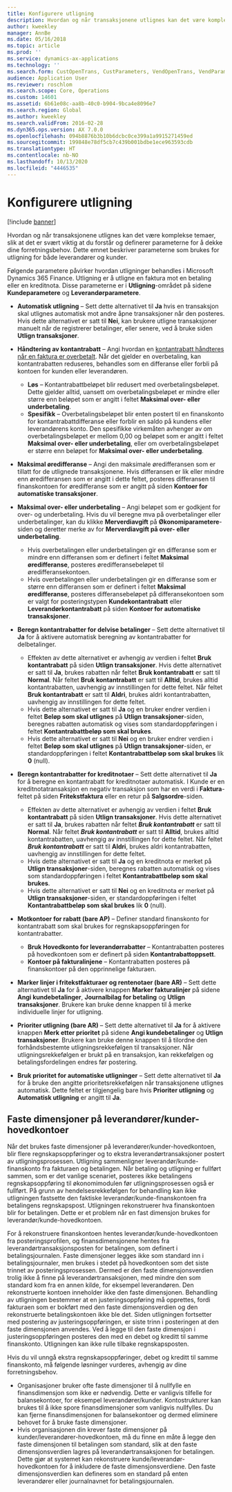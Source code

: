```yaml
---
title: Konfigurere utligning
description: Hvordan og når transaksjonene utlignes kan det være komplekse temaer, slik at det er svært viktig at du forstår og definerer parameterne for å dekke dine forretningsbehov. Dette emnet beskriver parameterne som brukes for utligning for både leverandører og kunder.
author: kweekley
manager: AnnBe
ms.date: 05/16/2018
ms.topic: article
ms.prod: ''
ms.service: dynamics-ax-applications
ms.technology: ''
ms.search.form: CustOpenTrans, CustParameters, VendOpenTrans, VendParameters
audience: Application User
ms.reviewer: roschlom
ms.search.scope: Core, Operations
ms.custom: 14601
ms.assetid: 6b61e08c-aa8b-40c0-b904-9bca4e8096e7
ms.search.region: Global
ms.author: kweekley
ms.search.validFrom: 2016-02-28
ms.dyn365.ops.version: AX 7.0.0
ms.openlocfilehash: 094b8876b3b10b6dcbc0ce399a1a9915271459ed
ms.sourcegitcommit: 199848e78df5cb7c439b001bdbe1ece963593cdb
ms.translationtype: HT
ms.contentlocale: nb-NO
ms.lasthandoff: 10/13/2020
ms.locfileid: "4446535"
---
```

# <a name="configure-settlement"></a>Konfigurere utligning

[!include [banner](../includes/banner.md)]

Hvordan og når transaksjonene utlignes kan det være komplekse temaer, slik at det er svært viktig at du forstår og definerer parameterne for å dekke dine forretningsbehov. Dette emnet beskriver parameterne som brukes for utligning for både leverandører og kunder. 

Følgende parametere påvirker hvordan utligninger behandles i Microsoft Dynamics 365 Finance. Utligning er å utligne en faktura mot en betaling eller en kreditnota. Disse parameterne er i **Utligning**-området på sidene **Kundeparametere** og **Leverandørparametere**.

- **Automatisk utligning** – Sett dette alternativet til **Ja** hvis en transaksjon skal utlignes automatisk mot andre åpne transaksjoner når den posteres. Hvis dette alternativet er satt til **Nei**, kan brukere utligne transaksjoner manuelt når de registrerer betalinger, eller senere, ved å bruke siden **Utlign transaksjoner**.
- **Håndtering av kontantrabatt** – Angi hvordan en [kontantrabatt håndteres når en faktura er overbetalt](cash-discount-handling-overpayments.md). Når det gjelder en overbetaling, kan kontantrabatten reduseres, behandles som en differanse eller forbli på kontoen for kunden eller leverandøren.
  -   **Løs** – Kontantrabattbeløpet blir redusert med overbetalingsbeløpet. Dette gjelder alltid, uansett om overbetalingsbeløpet er mindre eller større enn beløpet som er angitt i feltet **Maksimal over- eller underbetaling**.
  -   **Spesifikk** – Overbetalingsbeløpet blir enten postert til en finanskonto for kontantrabattdifferanse eller forblir en saldo på kundens eller leverandørens konto. Den spesifikke virkemåten avhenger av om overbetalingsbeløpet er mellom 0,00 og beløpet som er angitt i feltet **Maksimal over- eller underbetaling**, eller om overbetalingsbeløpet er større enn beløpet for **Maksimal over- eller underbetaling**.
- **Maksimal øredifferanse** – Angi den maksimale øredifferansen som er tillatt for de utlignede transaksjonene. Hvis differansen er lik eller mindre enn øredifferansen som er angitt i dette feltet, posteres differansen til finanskontoen for øredifferanse som er angitt på siden **Kontoer for automatiske transaksjoner**.
- **Maksimal over- eller underbetaling** – Angi beløpet som er godkjent for over- og underbetaling. Hvis du vil beregne mva på overbetalinger eller underbetalinger, kan du klikke **Merverdiavgift** på **Økonomiparametere**-siden og deretter merke av for **Merverdiavgift på over- eller underbetaling**.
  -   Hvis overbetalingen eller underbetalingen gir en differanse som er mindre enn differansen som er definert i feltet **Maksimal øredifferanse**, posteres øredifferansebeløpet til øredifferansekontoen.
  -   Hvis overbetalingen eller underbetalingen gir en differanse som er større enn differansen som er definert i feltet **Maksimal øredifferanse**, posteres differansebeløpet på differansekontoen som er valgt for posteringstypen **Kundekontantrabatt** eller **Leverandørkontantrabatt** på siden **Kontoer for automatiske transaksjoner**.
- **Beregn kontantrabatter for delvise betalinger** – Sett dette alternativet til **Ja** for å aktivere automatisk beregning av kontantrabatter for delbetalinger.
  -   Effekten av dette alternativet er avhengig av verdien i feltet **Bruk kontantrabatt** på siden **Utlign transaksjoner**. Hvis dette alternativet er satt til **Ja**, brukes rabatten når feltet **Bruk kontantrabatt** er satt til **Normal**. Når feltet **Bruk kontantrabatt** er satt til **Alltid**, brukes alltid kontantrabatten, uavhengig av innstillingen for dette feltet. Når feltet **Bruk kontantrabatt** er satt til **Aldri**, brukes aldri kontantrabatten, uavhengig av innstillingen for dette feltet.
  -   Hvis dette alternativet er satt til **Ja** og en bruker endrer verdien i feltet **Beløp som skal utlignes** på **Utlign transaksjoner**-siden, beregnes rabatten automatisk og vises som standardoppføringen i feltet **Kontantrabattbeløp som skal brukes**.
  -   Hvis dette alternativet er satt til **Nei** og en bruker endrer verdien i feltet **Beløp som skal utlignes** på **Utlign transaksjoner**-siden, er standardoppføringen i feltet **Kontantrabattbeløp som skal brukes** lik **0** (null).
- **Beregn kontantrabatter for kreditnotaer** – Sett dette alternativet til **Ja** for å beregne en kontantrabatt for kreditnotaer automatisk. I Kunde er en kreditnotatransaksjon en negativ transaksjon som har en verdi i **Faktura**-feltet på siden **Fritekstfaktura** eller en retur på **Salgsordre**-siden.
  - Effekten av dette alternativet er avhengig av verdien i feltet <strong>Bruk kontantrabatt</strong> på siden <strong>Utlign transaksjoner</strong>. Hvis dette alternativet er satt til <strong>Ja</strong>, brukes rabatten når feltet *<strong><em>Bruk kontantrabatt</em></strong>* er satt til <strong>Normal</strong>. Når feltet *<strong><em>Bruk kontantrabatt</em></strong>* er satt til <strong>Alltid</strong>, brukes alltid kontantrabatten, uavhengig av innstillingen for dette feltet. Når feltet *<strong><em>Bruk kontantrabatt</em></strong>* er satt til <strong>Aldri</strong>, brukes aldri kontantrabatten, uavhengig av innstillingen for dette feltet.
  - Hvis dette alternativet er satt til **Ja** og en kreditnota er merket på **Utlign transaksjoner**-siden, beregnes rabatten automatisk og vises som standardoppføringen i feltet **Kontantrabattbeløp som skal brukes**.
  - Hvis dette alternativet er satt til **Nei** og en kreditnota er merket på **Utlign transaksjoner**-siden, er standardoppføringen i feltet **Kontantrabattbeløp som skal brukes** lik **0** (null).

- **Motkontoer for rabatt (bare AP)** – Definer standard finanskonto for kontantrabatt som skal brukes for regnskapsoppføringen for kontantrabatter.
  -   **Bruk Hovedkonto for leverandørrabatter** – Kontantrabatten posteres på hovedkontoen som er definert på siden **Kontantrabattoppsett**.
  -   **Kontoer på fakturalinjene** – Kontantrabatten posteres på finanskontoer på den opprinnelige fakturaen.
- **Marker linjer i fritekstfakturaer og rentenotaer (bare AR)** – Sett dette alternativet til **Ja** for å aktivere knappen **Marker fakturalinjer** på sidene **Angi kundebetalinger**, **Journalbilag for betaling** og **Utlign transaksjoner**. Brukere kan bruke denne knappen til å merke individuelle linjer for utligning.
- **Prioriter utligning (bare AR)** – Sett dette alternativet til **Ja** for å aktivere knappen **Merk etter prioritet** på sidene **Angi kundebetalinger** og **Utlign transaksjoner**. Brukere kan bruke denne knappen til å tilordne den forhåndsbestemte utligningsrekkefølgen til transaksjoner.  Når utligningsrekkefølgen er brukt på en transaksjon, kan rekkefølgen og betalingsfordelingen endres før postering.
- **Bruk prioritet for automatiske utligninger** – Sett dette alternativet til **Ja** for å bruke den angitte prioritetsrekkefølgen når transaksjonene utlignes automatisk. Dette feltet er tilgjengelig bare hvis **Prioriter utligning** og **Automatisk utligning** er angitt til **Ja**.

## <a name="fixed-dimensions-on-accounts-receivableaccounts-payable-main-accounts"></a>Faste dimensjoner på leverandører/kunder-hovedkontoer

Når det brukes faste dimensjoner på leverandører/kunder-hovedkontoen, blir flere regnskapsoppføringer og to ekstra leverandørtransaksjoner postert av utligningsprosessen. Utligning sammenligner leverandør/kunde-finanskonto fra fakturaen og betalingen.  Når betaling og utligning er fullført sammen, som er det vanlige scenariet, posteres ikke betalingens regnskapsoppføring til økonomimodulen før utligningsprosessen også er fullført. På grunn av hendelsesrekkefølgen for behandling kan ikke utligningen fastsette den faktiske leverandør/kunde-finanskontoen fra betalingens regnskapspost. Utligningen rekonstruerer hva finanskontoen blir for betalingen. Dette er et problem når en fast dimensjon brukes for leverandør/kunde-hovedkontoen.

For å rekonstruere finanskontoen hentes leverandør/kunde-hovedkontoen fra posteringsprofilen, og finansdimensjonene hentes fra leverandørtransaksjonsposten for betalingen, som definert i betalingsjournalen. Faste dimensjoner legges ikke som standard inn i betalingsjournaler, men brukes i stedet på hovedkontoen som det siste trinnet av posteringsprosessen. Dermed er den faste dimensjonsverdien trolig ikke å finne på leverandørtransaksjonen, med mindre den som standard kom fra en annen kilde, for eksempel leverandøren. Den rekonstruerte kontoen inneholder ikke den faste dimensjonen. Behandling av utligningen bestemmer at en justeringsoppføring må opprettes, fordi fakturaen som er bokført med den faste dimensjonsverdien og den rekonstruerte betalingskontoen ikke ble det.  Siden utligningen fortsetter med postering av justeringsoppføringen, er siste trinn i posteringen at den faste dimensjonen anvendes. Ved å legge til den faste dimensjon i justeringsoppføringen posteres den med en debet og kreditt til samme finanskonto. Utligningen kan ikke rulle tilbake regnskapsposten.

Hvis du vil unngå ekstra regnskapsoppføringer, debet og kreditt til samme finanskonto, må følgende løsninger vurderes, avhengig av dine forretningsbehov. 

-   Organisasjoner bruker ofte faste dimensjoner til å nullfylle en finansdimensjon som ikke er nødvendig. Dette er vanligvis tilfelle for balansekontoer, for eksempel leverandører/kunder. Kontostrukturer kan brukes til å ikke spore finansdimensjoner som vanligvis nullfylles.  Du kan fjerne finansdimensjonen for balansekontoer og dermed eliminere behovet for å bruke faste dimensjoner.
-   Hvis organisasjonen din krever faste dimensjoner på kunder/leverandører-hovedkontoen, må du finne en måte å legge den faste dimensjonen til betalingen som standard, slik at den faste dimensjonsverdien lagres på leverandørtransaksjonen for betalingen. Dette gjør at systemet kan rekonstruere kunde/leverandør-hovedkontoen for å inkludere de faste dimensjonsverdiene. Den faste dimensjonsverdien kan defineres som en standard på enten leverandører eller journalnavnet for betalingsjournalen.
